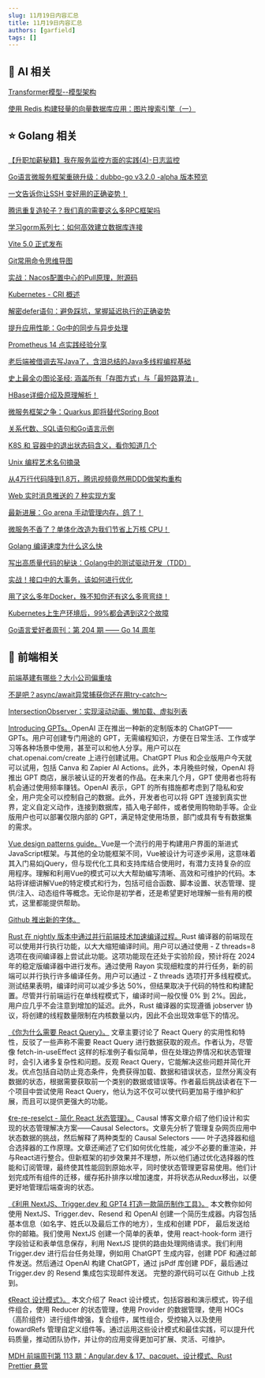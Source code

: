 ```yaml
---
slug: 11月19日内容汇总
title: 11月19日内容汇总
authors: [garfield]
tags: []
---
```


## 🌟 AI 相关

[Transformer模型--模型架构](https://mp.weixin.qq.com/s/_B1oAej4NRojeA0ocytduA)

[使用 Redis 构建轻量的向量数据库应用：图片搜索引擎（一）](https://mp.weixin.qq.com/s/6nLhgwsUgH3CT31ADAnNOw)

## ⭐️ Golang 相关

[【升职加薪秘籍】我在服务监控方面的实践(4)-日志监控](https://juejin.cn/post/7261877789306028090)

[Go语言微服务框架重磅升级：dubbo-go v3.2.0 -alpha 版本预览](https://mp.weixin.qq.com/s/515zqg_cGkqh4rtDd1PaOA)

[一文告诉你让SSH 变好用的正确姿势！](https://mp.weixin.qq.com/s/mjT3EFP6dr4SQa7Mw2whwQ)

[腾讯重复造轮子？我们真的需要这么多RPC框架吗](https://mp.weixin.qq.com/s/8ka62uHUk2ejyYKpIvpcSQ)

[学习gorm系列七：如何高效建立数据库连接](https://mp.weixin.qq.com/s/n-HAxTXdwbMvEkhjez06_Q)

[Vite 5.0 正式发布](https://mp.weixin.qq.com/s/7jX6RI5wc0bONDnmEbbMrA)

[Git常用命令思维导图](https://mp.weixin.qq.com/s/Qv4MRF1pMkS9kT28QDjtaw)

[实战：Nacos配置中心的Pull原理，附源码](https://mp.weixin.qq.com/s/uyUi7P50OtPwQmlaDWaxqg)

[Kubernetes - CRI 概述](https://mp.weixin.qq.com/s/GgReNxcd6phFQXlp7cWgDg)

[解密defer语句：避免踩坑，掌握延迟执行的正确姿势](https://mp.weixin.qq.com/s/4DjoNqXkOdhvlb9mVfQqcA)

[提升应用性能：Go中的同步与异步处理](https://mp.weixin.qq.com/s/LS1rAFDSZbzDF5MBG77ojA)

[Prometheus 14 点实践经验分享](https://mp.weixin.qq.com/s/z2IVP26swYaTeiPTeOMoQw)

[老后端被借调去写Java了，含泪总结的Java多线程编程基础](https://mp.weixin.qq.com/s/CRlHOV-8dHbcgOUl1z0Phg)

[史上最全の图论圣经: 涵盖所有「存图方式」与「最短路算法」](https://mp.weixin.qq.com/s/wnRQ_9CckAmlQaAjo7q_0w)

[HBase详细介绍及原理解析！](https://mp.weixin.qq.com/s/VKZbRbXeA6MfvZQYnEX3zQ)

[微服务框架之争：Quarkus 即将替代Spring Boot](https://mp.weixin.qq.com/s/kPr1HcCd_kAwZrDJiHssDQ)

[关系代数、SQL语句和Go语言示例](https://mp.weixin.qq.com/s/rTMYq5Od4I7AxNI79Fp1nA)

[K8S 和 容器中的退出状态码含义，看你知道几个](https://mp.weixin.qq.com/s/zNyHC-QTqQ0ExCVYfgaC8A)

[Unix 编程艺术名句摘录](https://mp.weixin.qq.com/s/aeTAEh5f1uvm2x6qTt2WzQ)

[从4万行代码降到1.8万，腾讯视频竟然用DDD做架构重构](https://mp.weixin.qq.com/s/DK3YM3umDfuEIvX77DHdHA)

[Web 实时消息推送的 7 种实现方案](https://mp.weixin.qq.com/s/nD4VVzr29i_hTmbMgQ_I0w)

[最新进展：Go arena 手动管理内存，鸽了！](https://mp.weixin.qq.com/s/nygLC4o0cmxjo84xXMif2A)

[微服务不香了？单体化改造为我们节省上万核 CPU！](https://mp.weixin.qq.com/s/4-F0rM1KpvIpUm4CY78PMA)

[Golang 编译速度为什么这么快](https://mp.weixin.qq.com/s/OGottKqNU6iEGfPoFdEsKA)

[写出高质量代码的秘诀：Golang中的测试驱动开发（TDD）](https://mp.weixin.qq.com/s/pyJYEYyhcRsUOYzGvv_NTw)

[实战！接口中的大事务，该如何进行优化](https://mp.weixin.qq.com/s/pLMVzx06h1ZMTfF8YOJVJQ)

[用了这么多年Docker，殊不知你还有这么多弯弯绕！](https://mp.weixin.qq.com/s/zptQWV-iqrhEU1U4UFTqrg)

[Kubernetes上生产环境后，99%都会遇到这2个故障](https://mp.weixin.qq.com/s/2v5xS_FQI0HQLCkCzn_waA)

[Go语言爱好者周刊：第 204 期 —— Go 14 周年](https://mp.weixin.qq.com/s/KCxwi4FBBrS4r6_kDNi9QA)

## 📒 前端相关

[前端基建有哪些？大小公司偏重啥](https://mp.weixin.qq.com/s/3o4xUUxH5_mIxlYqX2PD6Q)

[不是吧？async/await异常捕获你还在用try-catch～](https://mp.weixin.qq.com/s/9xcccPM-cGlRaUAGX59Ypg)

[IntersectionObserver：实现滚动动画、懒加载、虚拟列表](https://mp.weixin.qq.com/s/cEFKb1jQJSUHzZX7Jm2WRg)

[Introducing GPTs。](https://openai.com/blog/introducing-gpts)OpenAI 正在推出一种新的定制版本的 ChatGPT—— GPTs。用户可创建专门用途的 GPT，无需编程知识，方便在日常生活、工作或学习等各种场景中使用，甚至可以和他人分享。用户可以在 chat.openai.com/create 上进行创建试用。ChatGPT Plus 和企业版用户今天就可以试用，包括 Canva 和 Zapier AI Actions。此外，本月晚些时候，OpenAI 将推出 GPT 商店，展示被认证的开发者的作品。在未来几个月，GPT 使用者也将有机会通过使用频率赚钱。OpenAI 表示，GPT 的所有措施都考虑到了隐私和安全，用户完全可以控制自己的数据。此外，开发者也可以将 GPT 连接到真实世界，定义自定义动作，连接到数据库，插入电子邮件，或者使用购物助手等。企业版用户也可以部署仅限内部的 GPT，满足特定使用场景，部门或具有专有数据集的需求。

[Vue design patterns guide。](https://www.patterns.dev/vue)Vue是一个流行的用于构建用户界面的渐进式JavaScript框架。与其他的全功能框架不同，Vue被设计为可逐步采用，这意味着其入门易如jQuery，但与现代化工具和支持库结合使用时，有潜力支持复杂的应用程序。理解和利用Vue的模式可以大大帮助编写清晰、高效和可维护的代码。本站将详细讲解Vue的特定模式和行为，包括可组合函数、脚本设置、状态管理、提供/注入、动态组件等概念。无论你是初学者，还是希望更好地理解一些有用的模式，这里都能提供帮助。

[Github 推出新的字体。](https://monaspace.githubnext.com/)

[Rust 在 nightly 版本中通过并行前端技术加速编译过程。](https://blog.rust-lang.org/2023/11/09/parallel-rustc.html)Rust 编译器的前端现在可以使用并行执行功能，以大大缩短编译时间。用户可以通过使用 - Z threads=8 选项在夜间编译器上尝试此功能。这项功能现在还处于实验阶段，预计将在 2024 年的稳定版编译器中进行发布。通过使用 Rayon 实现细粒度的并行任务，新的前端可以并行执行许多编译任务。用户可以通过 - Z threads 选项打开多线程模式。测试结果表明，编译时间可以减少多达 50%，但结果取决于代码的特性和构建配置。尽管并行前端运行在单线程模式下，编译时间一般仅慢 0% 到 2%。因此，用户应几乎不会注意到增加的延迟。此外，Rust 编译器的实现遵循 jobserver 协议，将创建的线程数量限制在内核数量以内，因此不会出现效率低下的情况。

[《你为什么需要 React Query》。](https://tkdodo.eu/blog/why-you-want-react-query) 文章主要讨论了 React Query 的实用性和特性，反驳了一些声称不需要 React Query 进行数据获取的观点。作者认为，尽管像 fetch-in-useEffect 这样的标准例子看似简单，但在处理边界情况和状态管理时，会引入诸多复杂性和问题。反观 React Query，它能解决这些问题并简化开发。优点包括自动防止竞态条件，免费获得加载、数据和错误状态，显然分离没有数据的状态，根据需要获取前一个类别的数据或错误等。作者最后挑战读者在下一个项目中尝试使用 React Query，他认为这不仅可以使代码更加易于维护和扩展，而且可以提供更强大的功能。

[《re-re-reselct - 简化 React 状态管理》。](https://causal.app/blog/re-re-reselect) Causal 博客文章介绍了他们设计和实现的状态管理解决方案——Causal Selectors。文章先分析了管理复杂网页应用中状态数据的挑战，然后解释了两种类型的 Causal Selectors —— 叶子选择器和组合选择器的工作原理。文章还阐述了它们如何优化性能，减少不必要的重渲染，并与React进行整合。但新框架的初步效果并不理想，所以他们通过优化选择器的性能和订阅管理，最终使其性能回到原始水平，同时使状态管理更容易使用。他们计划完成所有组件的迁移，缓存拓扑排序以增加速度，并将状态从Redux移出，以便更好地管理后端查询的状态。

[《利用 NextJS、Trigger.dev 和 GPT4 打造一款简历制作工具》。](https://dev.to/triggerdotdev/creating-a-resume-builder-with-nextjs-triggerdev-and-gpt4-4gmf) 本文教你如何使用 NextJS、Trigger.dev、Resend 和 OpenAI 创建一个简历生成器。内容包括基本信息（如名字、姓氏以及最后工作的地方），生成和创建 PDF， 最后发送给你的邮箱。我们使用 NextJS 创建一个简单的表单，使用 react-hook-form 进行字段验证和表单信息保存，利用 NextJS 提供的路由处理网络请求。我们利用 Trigger.dev 进行后台任务处理，例如用 ChatGPT 生成内容，创建 PDF 和通过邮件发送。然后通过 OpenAI 构建 ChatGPT，通过 jsPdf 库创建 PDF，最后通过 Trigger.dev 的 Resend 集成包实现邮件发送。 完整的源代码可以在 Github 上找到。

[《React 设计模式》。](https://dev.to/refine/react-design-patterns-230o) 本文介绍了 React 设计模式，包括容器和演示模式，钩子组件组合，使用 Reducer 的状态管理，使用 Provider 的数据管理，使用 HOCs（高阶组件）进行组件增强，复合组件，属性组合，受控输入以及使用 fowardRefs 管理自定义组件等。通过运用这些设计模式和最佳实践，可以提升代码质量，推动团队协作，并让你的应用变得更加可扩展、灵活、可维护。

[MDH 前端周刊第 113 期：Angular.dev & 17、pacquet、设计模式、Rust Prettier 悬赏](https://mdhweekly.com/weekly/issue-0113)
